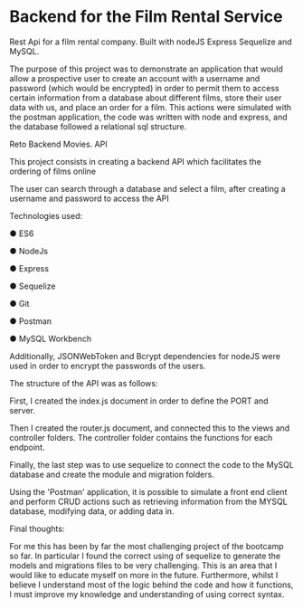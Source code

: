 # Backend for the Film Rental Service
Rest Api for a film rental company. Built with nodeJS Express Sequelize and MySQL.

The purpose of this project was to demonstrate an application that would allow a prospective user to create an account with a username and password (which would be encrypted) in order to permit them to access certain information from a database about different films, store their user data with us, and place an order for a film. This actions were simulated with the postman application, the code was written with node and express, and the database followed a relational sql structure.


Reto Backend Movies. API

This project consists in creating a backend API which facilitates the ordering of films online

The user can search through a database and select a film, after creating a username and password to access the API

Technologies used:

● ES6

● NodeJs

● Express

● Sequelize

● Git

● Postman

● MySQL Workbench

Additionally, JSONWebToken and Bcrypt dependencies for nodeJS were used in order to encrypt the passwords of the users.

The structure of the API was as follows: 

First, I created the index.js document in order to define the PORT and server. 

Then I created the router.js document, and connected this to the views and controller folders. The controller folder contains the functions for each endpoint. 

Finally, the last step was to use sequelize to connect the code to the MySQL database and create the module and migration folders.

Using the 'Postman' application, it is possible to simulate a front end client and perform CRUD actions such as retrieving information from the MYSQL database, modifying data, or adding data in.

Final thoughts:

For me this has been by far the most challenging project of the bootcamp so far. In particular I found the correct using of sequelize to generate the models and migrations files to be very challenging. This is an area that I would like to educate myself on more in the future. Furthermore, whilst I believe I understand most of the logic behind the code and how it functions, I must improve my knowledge and understanding of using correct syntax.

